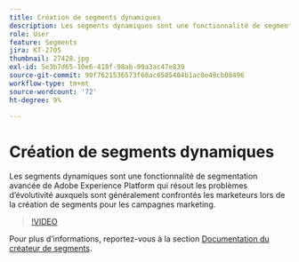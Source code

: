 ```yaml
---
title: Création de segments dynamiques
description: Les segments dynamiques sont une fonctionnalité de segmentation avancée de Adobe Experience Platform qui résout les problèmes d’évolutivité auxquels sont généralement confrontés les marketeurs lors de la création de segments pour les campagnes marketing.
role: User
feature: Segments
jira: KT-2705
thumbnail: 27428.jpg
exl-id: 5e3b7d65-10e6-418f-98ab-99a3ac47e839
source-git-commit: 90f7621536573f60ac6585404b1ac0e49cb08496
workflow-type: tm+mt
source-wordcount: '72'
ht-degree: 9%

---
```


# Création de segments dynamiques

Les segments dynamiques sont une fonctionnalité de segmentation avancée de Adobe Experience Platform qui résout les problèmes d’évolutivité auxquels sont généralement confrontés les marketeurs lors de la création de segments pour les campagnes marketing.

>[!VIDEO](https://video.tv.adobe.com/v/27428?quality=12&learn=on)

Pour plus d’informations, reportez-vous à la section [Documentation du créateur de segments](https://experienceleague.adobe.com/docs/experience-platform/segmentation/ui/segment-builder.html?lang=fr).
